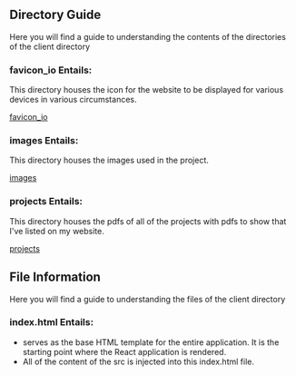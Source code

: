 ## Directory Guide
Here you will find a guide to understanding the contents of the directories of the client directory

### favicon_io Entails: 
This directory houses the icon for the website to be displayed for various devices in various circumstances.

[favicon_io](./favicon_io)

### images Entails: 
This directory houses the images used in the project.

[images](./images)

### projects Entails: 
This directory houses the pdfs of all of the projects with pdfs to show that I've listed on my website.

[projects](./projects)

## File Information 
Here you will find a guide to understanding the files of the client directory

### index.html Entails:
* serves as the base HTML template for the entire application. It is the starting point where the React application is rendered.
* All of the content of the src is injected into this index.html file.